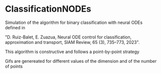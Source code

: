 # ClassificationNODEs

Simulation of the algorithm for binary classification with neural ODEs defined in 

"D. Ruiz-Balet, E. Zuazua, Neural ODE control for classification, approximation and transport, SIAM Review, 65 (3), 735–773, 2023".

This algorithm is constructive and follows a point-by-point strategy

Gifs are genereated for different values of the dimension and of the number of points
